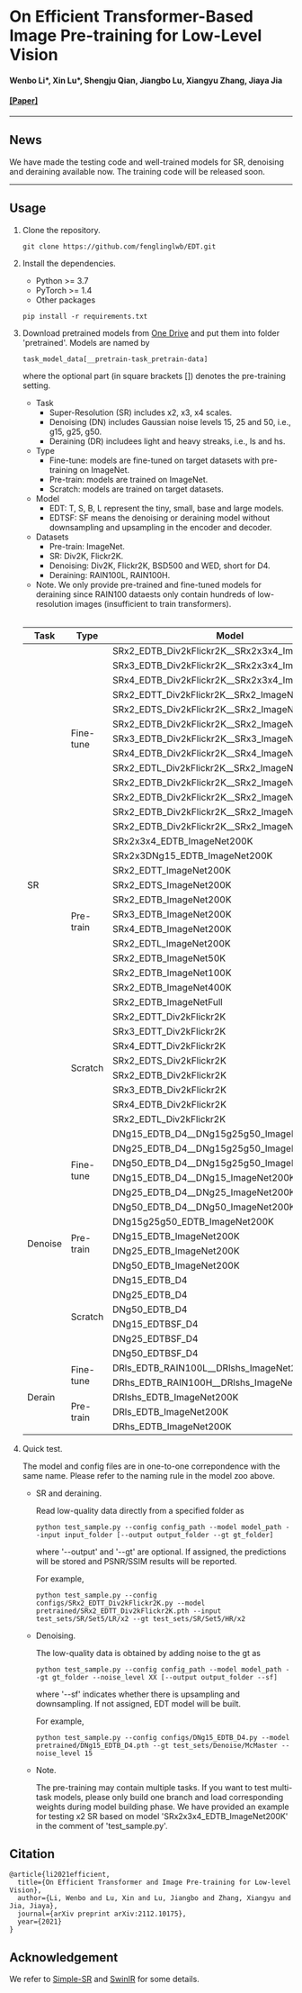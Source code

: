 # On Efficient Transformer-Based Image Pre-training for Low-Level Vision 

#### Wenbo Li\*, Xin Lu\*, Shengju Qian, Jiangbo Lu, Xiangyu Zhang, Jiaya Jia

#### [\[Paper\]](https://arxiv.org/abs/2112.10175)
---

## News

We have made the testing code and well-trained models for SR, denoising and deraining available now. The training code will be released soon.

---
## Usage

1. Clone the repository.
    ```shell
    git clone https://github.com/fenglinglwb/EDT.git 
    ```
2. Install the dependencies.
    - Python >= 3.7
    - PyTorch >= 1.4
    - Other packages
    ```shell
    pip install -r requirements.txt
    ```

3. Download pretrained models from [One Drive](https://mycuhk-my.sharepoint.com/:f:/g/personal/1155137927_link_cuhk_edu_hk/Eikt_wPDrIFCpVpiU0zYNu0BwOhQIHgNWuH1FYZbxZhq_w?e=bVEVeW) and put them into folder 'pretrained'. Models are named by
    ```shell
    task_model_data[__pretrain-task_pretrain-data]
    ```
    where the optional part (in square brackets \[\]) denotes the pre-training setting. 
    - Task
       - Super-Resolution (SR) includes x2, x3, x4 scales.
       - Denoising (DN) includes Gaussian noise levels 15, 25 and 50, i.e., g15, g25, g50.
       - Deraining (DR) includees light and heavy streaks, i.e., ls and hs.
    - Type
       - Fine-tune: models are fine-tuned on target datasets with pre-training on ImageNet.
       - Pre-train: models are trained on ImageNet.
       - Scratch: models are trained on target datasets.
    - Model
       - EDT: T, S, B, L represent the tiny, small, base and large models.
       - EDTSF: SF means the denoising or deraining model without downsampling and upsampling in the encoder and decoder.
    - Datasets
       - Pre-train: ImageNet.
       - SR: Div2K, Flickr2K.
       - Denoising: Div2K, Flickr2K, BSD500 and WED, short for D4.
       - Deraining: RAIN100L, RAIN100H.
    - Note. We only provide pre-trained and fine-tuned models for deraining since RAIN100 dataests only contain hundreds of low-resolution images (insufficient to train transformers).
    <br />
    <table>
    <thead>
      <tr>
        <th>Task</th>
        <th>Type</th>
        <th>Model</th>
      </tr>
    </thead>
    <tbody>
      <tr>
        <td rowspan="33">SR</td>
        <td rowspan="13">Fine-tune</td>
        <td>SRx2_EDTB_Div2kFlickr2K__SRx2x3x4_ImageNet200K</td>
      </tr>
      <tr>
        <td>SRx3_EDTB_Div2kFlickr2K__SRx2x3x4_ImageNet200K</td>
      </tr>
      <tr>
        <td>SRx4_EDTB_Div2kFlickr2K__SRx2x3x4_ImageNet200K</td>
      </tr>
      <tr>
        <td>SRx2_EDTT_Div2kFlickr2K__SRx2_ImageNet200K</td>
      </tr>
      <tr>
        <td>SRx2_EDTS_Div2kFlickr2K__SRx2_ImageNet200K</td>
      </tr>
      <tr>
        <td>SRx2_EDTB_Div2kFlickr2K__SRx2_ImageNet200K</td>
      </tr>
      <tr>
        <td>SRx3_EDTB_Div2kFlickr2K__SRx3_ImageNet200K</td>
      </tr>
      <tr>
        <td>SRx4_EDTB_Div2kFlickr2K__SRx4_ImageNet200K</td>
      </tr>
      <tr>
        <td>SRx2_EDTL_Div2kFlickr2K__SRx2_ImageNet200K</td>
      </tr>
      <tr>
        <td>SRx2_EDTB_Div2kFlickr2K__SRx2_ImageNet50K</td>
      </tr>
      <tr>
        <td>SRx2_EDTB_Div2kFlickr2K__SRx2_ImageNet100K</td>
      </tr>
      <tr>
        <td>SRx2_EDTB_Div2kFlickr2K__SRx2_ImageNet400K</td>
      </tr>
      <tr>
        <td>SRx2_EDTB_Div2kFlickr2K__SRx2_ImageNetFull</td>
      </tr>
      <tr>
        <td rowspan="12">Pre-train</td>
        <td>SRx2x3x4_EDTB_ImageNet200K</td>
      </tr>
      <tr>
        <td>SRx2x3DNg15_EDTB_ImageNet200K</td>
      </tr>
      <tr>
        <td>SRx2_EDTT_ImageNet200K</td>
      </tr>
      <tr>
        <td>SRx2_EDTS_ImageNet200K</td>
      </tr>
      <tr>
        <td>SRx2_EDTB_ImageNet200K</td>
      </tr>
      <tr>
        <td>SRx3_EDTB_ImageNet200K</td>
      </tr>
      <tr>
        <td>SRx4_EDTB_ImageNet200K</td>
      </tr>
      <tr>
        <td>SRx2_EDTL_ImageNet200K</td>
      </tr>
      <tr>
        <td>SRx2_EDTB_ImageNet50K</td>
      </tr>
      <tr>
        <td>SRx2_EDTB_ImageNet100K</td>
      </tr>
      <tr>
        <td>SRx2_EDTB_ImageNet400K</td>
      </tr>
      <tr>
        <td>SRx2_EDTB_ImageNetFull</td>
      </tr>
      <tr>
        <td rowspan="8">Scratch</td>
        <td>SRx2_EDTT_Div2kFlickr2K</td>
      </tr>
      <tr>
        <td>SRx3_EDTT_Div2kFlickr2K</td>
      </tr>
      <tr>
        <td>SRx4_EDTT_Div2kFlickr2K</td>
      </tr>
      <tr>
        <td>SRx2_EDTS_Div2kFlickr2K</td>
      </tr>
      <tr>
        <td>SRx2_EDTB_Div2kFlickr2K</td>
      </tr>
      <tr>
        <td>SRx3_EDTB_Div2kFlickr2K</td>
      </tr>
      <tr>
        <td>SRx4_EDTB_Div2kFlickr2K</td>
      </tr>
      <tr>
        <td>SRx2_EDTL_Div2kFlickr2K</td>
      </tr>
      <tr>
        <td rowspan="16">Denoise</td>
        <td rowspan="6">Fine-tune</td>
        <td>DNg15_EDTB_D4__DNg15g25g50_ImageNet200K</td>
      </tr>
      <tr>
        <td>DNg25_EDTB_D4__DNg15g25g50_ImageNet200K</td>
      </tr>
      <tr>
        <td>DNg50_EDTB_D4__DNg15g25g50_ImageNet200K</td>
      </tr>
      <tr>
        <td>DNg15_EDTB_D4__DNg15_ImageNet200K</td>
      </tr>
      <tr>
        <td>DNg25_EDTB_D4__DNg25_ImageNet200K</td>
      </tr>
      <tr>
        <td>DNg50_EDTB_D4__DNg50_ImageNet200K</td>
      </tr>
      <tr>
        <td rowspan="4">Pre-train</td>
        <td>DNg15g25g50_EDTB_ImageNet200K</td>
      </tr>
      <tr>
        <td>DNg15_EDTB_ImageNet200K</td>
      </tr>
      <tr>
        <td>DNg25_EDTB_ImageNet200K</td>
      </tr>
      <tr>
        <td>DNg50_EDTB_ImageNet200K</td>
      </tr>
      <tr>
        <td rowspan="6">Scratch</td>
        <td>DNg15_EDTB_D4</td>
      </tr>
      <tr>
        <td>DNg25_EDTB_D4</td>
      </tr>
      <tr>
        <td>DNg50_EDTB_D4</td>
      </tr>
      <tr>
        <td>DNg15_EDTBSF_D4</td>
      </tr>
      <tr>
        <td>DNg25_EDTBSF_D4</td>
      </tr>
      <tr>
        <td>DNg50_EDTBSF_D4</td>
      </tr>
     <tr>
       <td rowspan="5">Derain</td>
       <td rowspan="2">Fine-tune</td>
       <td>DRls_EDTB_RAIN100L__DRlshs_ImageNet200K</td>
     </tr>
     <tr>
       <td>DRhs_EDTB_RAIN100H__DRlshs_ImageNet200K</td>
     </tr>
     <tr>
       <td rowspan="3">Pre-train</td>
       <td>DRlshs_EDTB_ImageNet200K</td>
     </tr>
     <tr>
       <td>DRls_EDTB_ImageNet200K</td>
     </tr>
     <tr>
       <td>DRhs_EDTB_ImageNet200K</td>
     </tr>
    </tbody>
    </table> 


4. Quick test.
    
    The model and config files are in one-to-one correpondence with the same name. Please refer to the naming rule in the model zoo above.

    - SR and deraining.

        Read low-quality data directly from a specified folder as
        ```shell
        python test_sample.py --config config_path --model model_path --input input_folder [--output output_folder --gt gt_folder]
        ```
        where '--output' and '--gt' are optional. If assigned, the predictions will be stored and PSNR/SSIM results will be reported.

        For example,
        ```shell
        python test_sample.py --config configs/SRx2_EDTT_Div2kFlickr2K.py --model pretrained/SRx2_EDTT_Div2kFlickr2K.pth --input test_sets/SR/Set5/LR/x2 --gt test_sets/SR/Set5/HR/x2 
        ```

    - Denoising.

        The low-quality data is obtained by adding noise to the gt as
        ```shell
        python test_sample.py --config config_path --model model_path --gt gt_folder --noise_level XX [--output output_folder --sf]
        ```
        where '--sf' indicates whether there is upsampling and downsampling. If not assigned, EDT model will be built.

        For example,
        ```shell
        python test_sample.py --config configs/DNg15_EDTB_D4.py --model pretrained/DNg15_EDTB_D4.pth --gt test_sets/Denoise/McMaster --noise_level 15 
        ```

    - Note.

        The pre-training may contain multiple tasks. If you want to test multi-task models, please only build one branch and load corresponding weights during model building phase. We have provided an example for testing x2 SR based on model 'SRx2x3x4_EDTB_ImageNet200K' in the comment of 'test_sample.py'.

## Citation
    @article{li2021efficient,
      title={On Efficient Transformer and Image Pre-training for Low-level Vision},
      author={Li, Wenbo and Lu, Xin and Lu, Jiangbo and Zhang, Xiangyu and Jia, Jiaya},
      journal={arXiv preprint arXiv:2112.10175},
      year={2021}
    }

## Acknowledgement
We refer to [Simple-SR](https://github.com/dvlab-research/Simple-SR) and [SwinIR](https://github.com/JingyunLiang/SwinIR) for some details.
